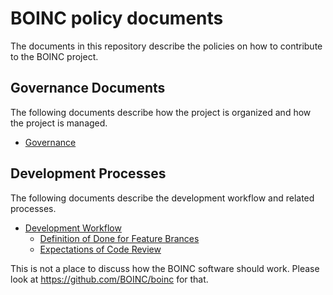 # BOINC policy documents
The documents in this repository describe the policies on how to contribute to the BOINC project.

## Governance Documents
The following documents describe how the project is organized and how the project is managed.

* [Governance](Governance_Documents/Governance.md)

## Development Processes
The following documents describe the development workflow and related processes.

* [Development Workflow](Development_Documents/Development_Workflow.md)
  * [Definition of Done for Feature Brances](Development_Documents/Definition_of_Done_for_Feature_Branches.md)
  * [Expectations of Code Review](Development_Documents/Expectations_of_Code_Review.md)

This is not a place to discuss how the BOINC software should work. Please look at https://github.com/BOINC/boinc for that.
